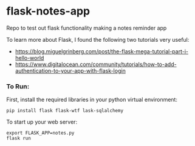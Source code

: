 # flask-notes-app
Repo to test out flask functionality making a notes reminder app


To learn more about Flask, I found the following two tutorials very useful:
* https://blog.miguelgrinberg.com/post/the-flask-mega-tutorial-part-i-hello-world
* https://www.digitalocean.com/community/tutorials/how-to-add-authentication-to-your-app-with-flask-login

### To Run:
First, install the required libraries in your python virtual environment:

```
pip install flask flask-wtf lask-sqlalchemy
```

To start up your web server:

```
export FLASK_APP=notes.py
flask run
```
